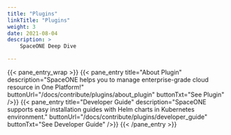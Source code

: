 ```yaml
---
title: "Plugins"
linkTitle: "Plugins"
weight: 3
date: 2021-08-04
description: >
    SpaceONE Deep Dive

---
```


{{< pane_entry_wrap >}}
{{< pane_entry title="About Plugin" description="SpaceONE helps you to manage enterprise-grade cloud resource in One Platform!" buttonUrl="/docs/contribute/plugins/about_plugin" buttonTxt="See Plugin" />}}
{{< pane_entry title="Developer Guide" description="SpaceONE supports easy installation guides with Helm charts in Kubernetes environment." buttonUrl="/docs/contribute/plugins/developer_guide" buttonTxt="See Developer Guide" />}}
{{< /pane_entry >}}
